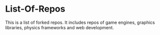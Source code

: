 # List-Of-Repos
This is a list of forked repos.  It includes repos of game engines, graphics libraries, physics frameworks and web development.
